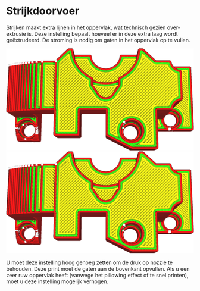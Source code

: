 Strijkdoorvoer
====
Strijken maakt extra lijnen in het oppervlak, wat technisch gezien over-extrusie is. Deze instelling bepaalt hoeveel er in deze extra laag wordt geëxtrudeerd. De stroming is nodig om gaten in het oppervlak op te vullen.

<!--screenshot {
"image_path": "ironing_enabled_enabled.png",
"modellen": [
    {
        "script": "dial_brace.scad",
        "transformatie": ["schaal(0.5)"]
    }
],
"camerapositie": [0, 14, 83],
"instellingen": {
    "laaghoogte": 0.2,
    "ironing_enabled": true
},
"kleuren": 64
}-->
<!--screenshot {
"image_path": "ironing_flow.png",
"modellen": [
    {
        "script": "dial_brace.scad",
        "transformatie": ["schaal(0.5)"]
    }
],
"camerapositie": [0, 14, 83],
"instellingen": {
    "laaghoogte": 0.2,
    "strijken_enabled": waar,
    "ironing_flow": 20
},
"kleuren": 64
}-->
![10% doorvoer](../../../articles/images/ironing_enabled_enabled.png)
![20% doorvoer](../../../articles/images/ironing_flow.png)

U moet deze instelling hoog genoeg zetten om de druk op nozzle te behouden. Deze print moet de gaten aan de bovenkant opvullen. Als u een zeer ruw oppervlak heeft (vanwege het pillowing effect of te snel printen), moet u deze instelling mogelijk verhogen.